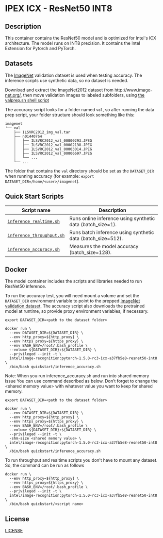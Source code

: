 <!--- 0. Title -->
# IPEX ICX - ResNet50 INT8 

<!-- 10. Description -->
## Description

This container contains the ResNet50 model and is optimized for Intel's ICX architecture. The model runs on INT8 precision.
It contains the Intel Extension for Pytorch and PyTorch.

<!--- 20. Datasets -->
## Datasets

The [ImageNet](http://www.image-net.org/) validation dataset is used when
testing accuracy. The inference scripts use synthetic data, so no dataset
is needed.

Download and extract the ImageNet2012 dataset from http://www.image-net.org/,
then move validation images to labeled subfolders, using
[the valprep.sh shell script](https://raw.githubusercontent.com/soumith/imagenetloader.torch/master/valprep.sh)

The accuracy script looks for a folder named `val`, so after running the
data prep script, your folder structure should look something like this:

```
imagenet
└── val
    ├── ILSVRC2012_img_val.tar
    ├── n01440764
    │   ├── ILSVRC2012_val_00000293.JPEG
    │   ├── ILSVRC2012_val_00002138.JPEG
    │   ├── ILSVRC2012_val_00003014.JPEG
    │   ├── ILSVRC2012_val_00006697.JPEG
    │   └── ...
    └── ...
```
The folder that contains the `val` directory should be set as the
`DATASET_DIR` when running accuracy
(for example: `export DATASET_DIR=/home/<user>/imagenet`).

<!--- 30. Quick Start Scripts -->
## Quick Start Scripts

| Script name | Description |
|-------------|-------------|
| [`inference_realtime.sh`](inference_realtime.sh) | Runs online inference using synthetic data (batch_size=1). |
| [`inference_throughput.sh`](inference_throughput.sh) | Runs batch inference using synthetic data (batch_size=512). |
| [`inference_accuracy.sh`](inference_accuracy.sh) | Measures the model accuracy (batch_size=128). |

<!--- 40. Docker -->
## Docker

The model container includes the scripts and libraries needed to run 
ResNet50 inference.

To run the accuracy test, you will need
mount a volume and set the `DATASET_DIR` environment variable to point
to the prepped [ImageNet validation dataset](#dataset). The accuracy
script also downloads the pretrained model at runtime, so provide proxy
environment variables, if necessary.

```
export DATASET_DIR=<path to the dataset folder>

docker run \
  --env DATASET_DIR=${DATASET_DIR} \
  --env http_proxy=${http_proxy} \
  --env https_proxy=${https_proxy} \
  --env BASH_ENV=/root/.bash_profile \
  --volume ${DATASET_DIR}:${DATASET_DIR} \
  --privileged --init -t \
  intel/image-recognition:pytorch-1.5.0-rc3-icx-a37fb5e8-resnet50-int8 \
  /bin/bash quickstart/inference_accuracy.sh
```

Note: When you run inference\_accuracy.sh and run into shared memory issue
You can use command described as below. Don't forget to change the \<shared memory value\> with
whatever value you want to keep for shared memory.

```
export DATASET_DIR=<path to the dataset folder>

docker run \
  --env DATASET_DIR=${DATASET_DIR} \
  --env http_proxy=${http_proxy} \
  --env https_proxy=${https_proxy} \
  --env BASH_ENV=/root/.bash_profile \
  --volume ${DATASET_DIR}:${DATASET_DIR} \
  --privileged --init -t \
  -shm-size <shared memory value> \
  intel/image-recognition:pytorch-1.5.0-rc3-icx-a37fb5e8-resnet50-int8 \
  /bin/bash quickstart/inference_accuracy.sh
```
To run throughput and realtime scripts you don't have to mount any dataset.
So, the command can be run as follows

```
docker run \
  --env http_proxy=${http_proxy} \
  --env https_proxy=${https_proxy} \
  --env BASH_ENV=/root/.bash_profile \
  --privileged --init -t \
  intel/image-recognition:pytorch-1.5.0-rc3-icx-a37fb5e8-resnet50-int8 \
  /bin/bash quickstart/<script name>
```

<!--- 50. License -->
## License

[LICENSE](/LICENSE)

